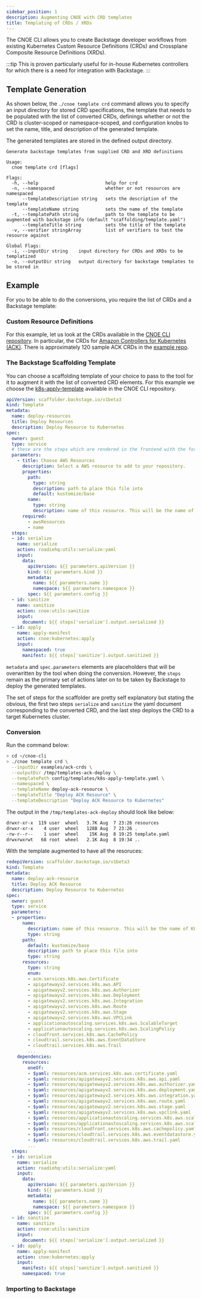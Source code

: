```yaml
---
sidebar_position: 1
description: Augmenting CNOE with CRD templates
title: Templating of CRDs / XRDs
---
```


The CNOE CLI allows you to create Backstage developer workflows from existing Kubernetes
Custom Resource Definitions (CRDs) and Crossplane Composite Resource Definitions
(XRDs). 

:::tip
This is proven particularly useful for in-house Kubernetes controllers for which there
is a need for integration with Backstage.
:::

## Template Generation

As shown below, the `./cnoe template crd` command allows you to specify an input
directory for stored CRD specifications, the template that needs to be populated
with the list of converted CRDs, definings whether or not the
CRD is cluster-scoped or namespace-scoped, and configuration knobs to set the
name, title, and description of the generated template.

The generated templates are stored in the defined output directory.

```
Generate backstage templates from supplied CRD and XRD definitions

Usage:
  cnoe template crd [flags]

Flags:
  -h, --help                         help for crd
  -n, --namespaced                   whether or not resources are namespaced
      --templateDescription string   sets the description of the template
      --templateName string          sets the name of the template
  -t, --templatePath string          path to the template to be augmented with backstage info (default "scaffolding/template.yaml")
      --templateTitle string         sets the title of the template
  -v, --verifier stringArray         list of verifiers to test the resource against

Global Flags:
  -i, --inputDir string    input directory for CRDs and XRDs to be templatized
  -o, --outputDir string   output directory for backstage templates to be stored in
```

## Example

For you to be able to do the conversions, you require the list of CRDs and a
Backstage template:

### Custom Resource Definitions

For this example, let us look at the CRDs available in the [CNOE CLI repository](https://github.com/cnoe-io/cnoe-cli/tree/main/examples).
In particular, the CRDs for [Amazon Controllers for
Kubernetes (ACK)](https://github.com/aws-controllers-k8s). 
There is approximately 120 sample ACK CRDs in the [example repo](https://github.com/cnoe-io/cnoe-cli/tree/main/examples/ack-crds).

### The Backstage Scaffolding Template

You can choose a scaffolding template of your choice to pass to the tool for it
to augment it with the list of converted CRD elements. For this example we
choose the
[k8s-apply-template](https://github.com/cnoe-io/cnoe-cli/blob/main/config/templates/k8s-apply-template.yaml)
available in the CNOE CLI repository.

```yaml
apiVersion: scaffolder.backstage.io/v1beta3
kind: Template
metadata:
  name: deploy-resources
  title: Deploy Resources
  description: Deploy Resource to Kubernetes
spec:
  owner: guest
  type: service
  # these are the steps which are rendered in the frontend with the form input
  parameters:
    - title: Choose AWS Resources
      description: Select a AWS resource to add to your repository.
      properties:
        path:
          type: string
          description: path to place this file into
          default: kustomize/base
        name:
          type: string
          description: name of this resource. This will be the name of K8s object.
      required:
        - awsResources
        - name
  steps:
  - id: serialize
    name: serialize
    action: roadiehq:utils:serialize:yaml
    input:
      data:
        apiVersion: ${{ parameters.apiVersion }}
        kind: ${{ parameters.kind }}
        metadata:
          name: ${{ parameters.name }}
          namespace: ${{ parameters.namespace }}
        spec: ${{ parameters.config }}
  - id: sanitize
    name: sanitize
    action: cnoe:utils:sanitize
    input:
      document: ${{ steps['serialize'].output.serialized }}
  - id: apply
    name: apply-manifest
    action: cnoe:kubernetes:apply
    input:
      namespaced: true
      manifest: ${{ steps['sanitize'].output.sanitized }}
```

`metadata` and `spec.parameters` elements are placeholders that will be
overwritten by the tool when doing the conversion. However, the `steps` remain
as the primary set of actions later on to be taken by Backstage to deploy the
generated templates.

The set of steps for the scaffolder are pretty self explanatory but stating the
obvious, the first two steps `serialize` and `sanitize` the yaml document corresponding
to the converted CRD, and the last step deploys the CRD to a target Kubernetes
cluster.

### Conversion

Run the command below:

```bash
> cd ~/cnoe-cli
> ./cnoe template crd \
  --inputDir examples/ack-crds \
  --outputDir /tmp/templates-ack-deploy \
  --templatePath config/templates/k8s-apply-template.yaml \
  --namespaced \
  --templateName deploy-ack-resource \
  --templateTitle "Deploy ACK Resource" \
  --templateDescription "Deploy ACK Resource to Kubernetes"
```

The output in the `/tmp/templates-ack-deploy` should look like below:

```bash
drwxr-xr-x  119 user  wheel   3.7K Aug  7 23:26 resources
drwxr-xr-x    4 user  wheel   128B Aug  7 23:26 .
-rw-r--r--    1 user  wheel    15K Aug  8 19:25 template.yaml
drwxrwxrwt   68 root  wheel   2.1K Aug  8 19:34 ..
```

With the template augmented to have all the resoruces:

```yaml
redepiVersion: scaffolder.backstage.io/v1beta3
kind: Template
metadata:
  name: deploy-ack-resource
  title: Deploy ACK Resource
  description: Deploy Resource to Kubernetes
spec:
  owner: guest
  type: service
  parameters:
  - properties:
      name:
        description: name of this resource. This will be the name of K8s object.
        type: string
      path:
        default: kustomize/base
        description: path to place this file into
        type: string
      resources:
        type: string
        enum:
        - acm.services.k8s.aws.Certificate
        - apigatewayv2.services.k8s.aws.API
        - apigatewayv2.services.k8s.aws.Authorizer
        - apigatewayv2.services.k8s.aws.Deployment
        - apigatewayv2.services.k8s.aws.Integration
        - apigatewayv2.services.k8s.aws.Route
        - apigatewayv2.services.k8s.aws.Stage
        - apigatewayv2.services.k8s.aws.VPCLink
        - applicationautoscaling.services.k8s.aws.ScalableTarget
        - applicationautoscaling.services.k8s.aws.ScalingPolicy
        - cloudfront.services.k8s.aws.CachePolicy
        - cloudtrail.services.k8s.aws.EventDataStore
        - cloudtrail.services.k8s.aws.Trail
        ...
    dependencies:
      resources:
        oneOf:
        - $yaml: resources/acm.services.k8s.aws.certificate.yaml
        - $yaml: resources/apigatewayv2.services.k8s.aws.api.yaml
        - $yaml: resources/apigatewayv2.services.k8s.aws.authorizer.yaml
        - $yaml: resources/apigatewayv2.services.k8s.aws.deployment.yaml
        - $yaml: resources/apigatewayv2.services.k8s.aws.integration.yaml
        - $yaml: resources/apigatewayv2.services.k8s.aws.route.yaml
        - $yaml: resources/apigatewayv2.services.k8s.aws.stage.yaml
        - $yaml: resources/apigatewayv2.services.k8s.aws.vpclink.yaml
        - $yaml: resources/applicationautoscaling.services.k8s.aws.scalabletarget.yaml
        - $yaml: resources/applicationautoscaling.services.k8s.aws.scalingpolicy.yaml
        - $yaml: resources/cloudfront.services.k8s.aws.cachepolicy.yaml
        - $yaml: resources/cloudtrail.services.k8s.aws.eventdatastore.yaml
        - $yaml: resources/cloudtrail.services.k8s.aws.trail.yaml
        ...
  steps:
  - id: serialize
    name: serialize
    action: roadiehq:utils:serialize:yaml
    input:
      data:
        apiVersion: ${{ parameters.apiVersion }}
        kind: ${{ parameters.kind }}
        metadata:
          name: ${{ parameters.name }}
          namespace: ${{ parameters.namespace }}
        spec: ${{ parameters.config }}
  - id: sanitize
    name: sanitize
    action: cnoe:utils:sanitize
    input:
      document: ${{ steps['serialize'].output.serialized }}
  - id: apply
    name: apply-manifest
    action: cnoe:kubernetes:apply
    input:
      manifest: ${{ steps['sanitize'].output.sanitized }}
      namespaced: true

```

### Importing to Backstage
